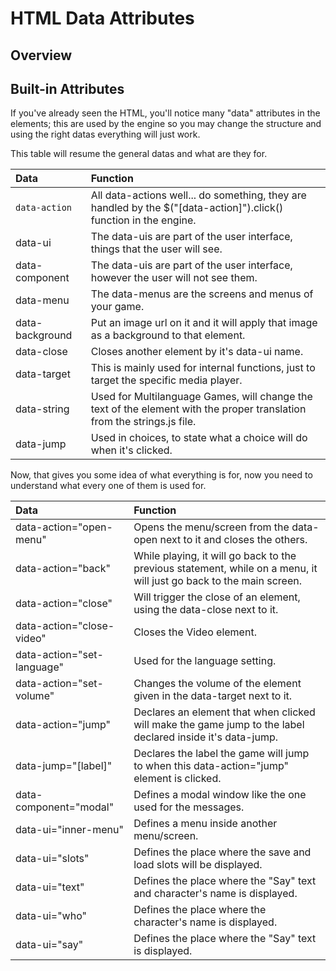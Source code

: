 # HTML Data Attributes

## Overview

## Built-in Attributes

If you've already seen the HTML, you'll notice many "data" attributes in the elements; this are used by the engine so you may change the structure and using the right datas everything will just work.

This table will resume the general datas and what are they for.

| Data | Function |
| :--- | :--- |
| `data-action` | All data-actions well... do something, they are handled by the $\("\[data-action\]"\).click\(\) function in the engine. |
| data-ui | The data-uis are part of the user interface, things that the user will see. |
| data-component | The data-uis are part of the user interface, however the user will not see them. |
| data-menu | The data-menus are the screens and menus of your game. |
| data-background | Put an image url on it and it will apply that image as a background to that element. |
| data-close | Closes another element by it's data-ui name. |
| data-target | This is mainly used for internal functions, just to target the specific media player. |
| data-string | Used for Multilanguage Games, will change the text of the element with the proper translation from the strings.js file. |
| data-jump | Used in choices, to state what a choice will do when it's clicked. |

Now, that gives you some idea of what everything is for, now you need to understand what every one of them is used for.

| Data | Function |
| :--- | :--- |
| data-action="open-menu" | Opens the menu/screen from the data-open next to it and closes the others. |
| data-action="back" | While playing, it will go back to the previous statement, while on a menu, it will just go back to the main screen. |
| data-action="close" | Will trigger the close of an element, using the data-close next to it. |
| data-action="close-video" | Closes the Video element. |
| data-action="set-language" | Used for the language setting. |
| data-action="set-volume" | Changes the volume of the element given in the data-target next to it. |
| data-action="jump" | Declares an element that when clicked will make the game jump to the label declared inside it's data-jump. |
| data-jump="\[label\]" | Declares the label the game will jump to when this data-action="jump" element is clicked. |
| data-component="modal" | Defines a modal window like the one used for the messages. |
| data-ui="inner-menu" | Defines a menu inside another menu/screen. |
| data-ui="slots" | Defines the place where the save and load slots will be displayed. |
| data-ui="text" | Defines the place where the "Say" text and character's name is displayed. |
| data-ui="who" | Defines the place where the character's name is displayed. |
| data-ui="say" | Defines the place where the "Say" text is displayed. |

